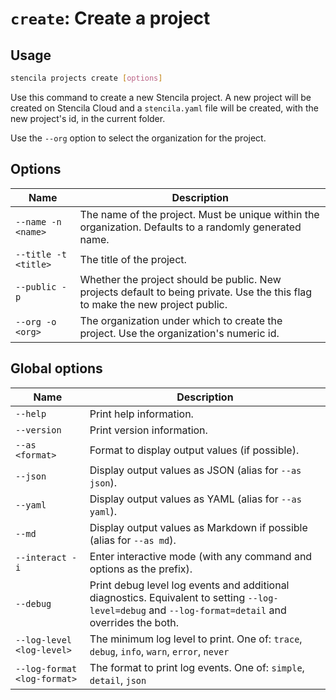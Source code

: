 <!-- Generated from doc comments in Rust. Do not edit. -->

# `create`: Create a project

## Usage

```sh
stencila projects create [options]
```

Use this command to create a new Stencila project. A new project will be created on Stencila Cloud and a `stencila.yaml` file will be created, with the new project's id, in the current folder.

Use the `--org` option to select the organization for the project.



## Options

| Name | Description |
| --- | --- |
| `--name -n <name>` | The name of the project. Must be unique within the organization. Defaults to a randomly generated name. |
| `--title -t <title>` | The title of the project. |
| `--public -p` | Whether the project should be public. New projects default to being private. Use the this flag to make the new project public. |
| `--org -o <org>` | The organization under which to create the project. Use the organization's numeric id. |

## Global options

| Name | Description |
| --- | --- |
| `--help` | Print help information. |
| `--version` | Print version information. |
| `--as <format>` | Format to display output values (if possible). |
| `--json` | Display output values as JSON (alias for `--as json`). |
| `--yaml` | Display output values as YAML (alias for `--as yaml`). |
| `--md` | Display output values as Markdown if possible (alias for `--as md`). |
| `--interact -i` | Enter interactive mode (with any command and options as the prefix). |
| `--debug` | Print debug level log events and additional diagnostics. Equivalent to setting `--log-level=debug` and `--log-format=detail` and overrides the both. |
| `--log-level <log-level>` | The minimum log level to print. One of: `trace`, `debug`, `info`, `warn`, `error`, `never` |
| `--log-format <log-format>` | The format to print log events. One of: `simple`, `detail`, `json` |
